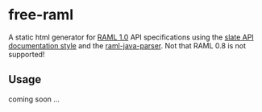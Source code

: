 # free-raml
A static html generator for [RAML 1.0](http://www.raml.org/) API specifications
using the [slate API documentation style](https://github.com/lord/slate) and the [raml-java-parser](https://github.com/raml-org/raml-java-parser). Not that RAML 0.8 is not supported!

## Usage
coming soon ...
